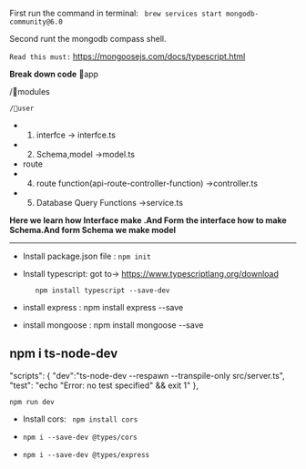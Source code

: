 First run the command in terminal: ` brew services start mongodb-community@6.0`

Second runt the mongodb compass shell.


`Read this must:` https://mongoosejs.com/docs/typescript.html

**Break down code**
📁app

  /📁modules

    /📁user

-    1. interfce -> interfce.ts
-    2. Schema,model ->model.ts
-    route 
-    4. route function(api-route-controller-function) ->controller.ts
-    5. Database Query Functions ->service.ts


**Here we learn how Interface make .And Form the interface how to make Schema.And form Schema we make model**


---


-    Install package.json file : `npm init`
-    Install typescript: got to-> https://www.typescriptlang.org/download
        
            npm install typescript --save-dev
    
- install express : npm install express --save
- install mongoose : npm install mongoose --save

**npm i ts-node-dev**
- 

  "scripts": {
    "dev":"ts-node-dev --respawn --transpile-only src/server.ts",
    "test": "echo \"Error: no test specified\" && exit 1"
  },

`npm run dev`   


-    Install cors: ` npm install cors`
 
- `npm i --save-dev @types/cors`

- `npm i --save-dev @types/express`
